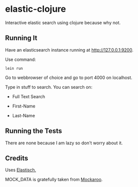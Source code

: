 # elastic-clojure

Interactive elastic search using clojure because why not.

## Running It

Have an elasticsearch instance running at http://127.0.0.1:9200.

Use command:

`lein run`

Go to webbrowser of choice and go to port 4000 on localhost.

Type in stuff to search. You can search on:

* Full Text Search

* First-Name

* Last-Name

## Running the Tests

There are none because I am lazy so don't worry about it.

## Credits

Uses [Elastisch.](https://github.com/clojurewerkz/elastisch)

MOCK_DATA is gratefully taken from [Mockaroo](https://www.mockaroo.com/).
